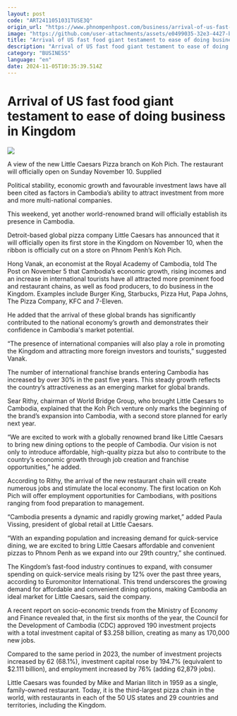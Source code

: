 ```yaml
---
layout: post
code: "ART2411051031TUSE3Q"
origin_url: "https://www.phnompenhpost.com/business/arrival-of-us-fast-food-giant-testament-to-ease-of-doing-business-in-kingdom"
image: "https://github.com/user-attachments/assets/e0499035-32e3-4427-bf7f-e267acdd798b"
title: "Arrival of US fast food giant testament to ease of doing business in Kingdom"
description: "​​Arrival of US fast food giant testament to ease of doing business in Kingdom​"
category: "BUSINESS"
language: "en"
date: 2024-11-05T10:35:39.514Z
---
```


# Arrival of US fast food giant testament to ease of doing business in Kingdom

![](https://github.com/user-attachments/assets/f5f45b08-aa3d-4615-a93b-1dc569f01aa4)

A view of the new Little Caesars Pizza branch on Koh Pich. The restaurant will officially open on Sunday November 10. Supplied

Political stability, economic growth and favourable investment laws have all been cited as factors in Cambodia’s ability to attract investment from more and more multi-national companies. 

This weekend, yet another world-renowned brand will officially establish its presence in Cambodia.

Detroit-based global pizza company Little Caesars has announced that it will officially open its first store in the Kingdom on November 10, when the ribbon is officially cut on a store on Phnom Penh’s Koh Pich.

Hong Vanak, an economist at the Royal Academy of Cambodia, told The Post on November 5 that Cambodia’s economic growth, rising incomes and an increase in international tourists have all attracted more prominent food and restaurant chains, as well as food producers, to do business in the Kingdom. Examples include Burger King, Starbucks, Pizza Hut, Papa Johns, The Pizza Company, KFC and 7-Eleven.

He added that the arrival of these global brands has significantly contributed to the national economy’s growth and demonstrates their confidence in Cambodia's market potential.

“The presence of international companies will also play a role in promoting the Kingdom and attracting more foreign investors and tourists,” suggested Vanak.

The number of international franchise brands entering Cambodia has increased by over 30% in the past five years. This steady growth reflects the country’s attractiveness as an emerging market for global brands.

Sear Rithy, chairman of World Bridge Group, who brought Little Caesars to Cambodia, explained that the Koh Pich venture only marks the beginning of the brand’s expansion into Cambodia, with a second store planned for early next year.

“We are excited to work with a globally renowned brand like Little Caesars to bring new dining options to the people of Cambodia. Our vision is not only to introduce affordable, high-quality pizza but also to contribute to the country’s economic growth through job creation and franchise opportunities,” he added.

According to Rithy, the arrival of the new restaurant chain will create numerous jobs and stimulate the local economy. The first location on Koh Pich will offer employment opportunities for Cambodians, with positions ranging from food preparation to management.

“Cambodia presents a dynamic and rapidly growing market,” added Paula Vissing, president of global retail at Little Caesars.

“With an expanding population and increasing demand for quick-service dining, we are excited to bring Little Caesars affordable and convenient pizzas to Phnom Penh as we expand into our 29th country,” she continued.

The Kingdom’s fast-food industry continues to expand, with consumer spending on quick-service meals rising by 12% over the past three years, according to Euromonitor International. This trend underscores the growing demand for affordable and convenient dining options, making Cambodia an ideal market for Little Caesars, said the company.

A recent report on socio-economic trends from the Ministry of Economy and Finance revealed that, in the first six months of the year, the Council for the Development of Cambodia (CDC) approved 190 investment projects with a total investment capital of $3.258 billion, creating as many as 170,000 new jobs. 

Compared to the same period in 2023, the number of investment projects increased by 62 (68.1%), investment capital rose by 194.7% (equivalent to $2.111 billion), and employment increased by 76% (adding 62,879 jobs).

Little Caesars was founded by Mike and Marian Ilitch in 1959 as a single, family-owned restaurant. Today, it is the third-largest pizza chain in the world, with restaurants in each of the 50 US states and 29 countries and territories, including the Kingdom.